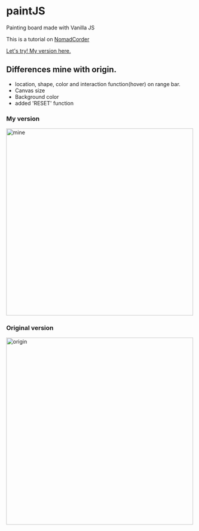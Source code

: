 # paintJS
Painting board made with Vanilla JS

This is a tutorial on <a href = "https://academy.nomadcoders.co/courses/enrolled/542034">NomadCorder</a>

[Let's try! My version here.](https://jimmyahn.github.io/paintJS)

## Differences mine with origin.
- location, shape, color and interaction function(hover) on range bar.
- Canvas size
- Background color
- added 'RESET' function

### My version
<img width="500" alt="mine" src="https://user-images.githubusercontent.com/49770504/61988852-1e1cd380-b062-11e9-8628-61d01f95c5e4.PNG"></div>

### Original version
<img width="500" alt="origin" src="https://user-images.githubusercontent.com/49770504/61988851-1d843d00-b062-11e9-9b59-164b0235d39e.PNG">
